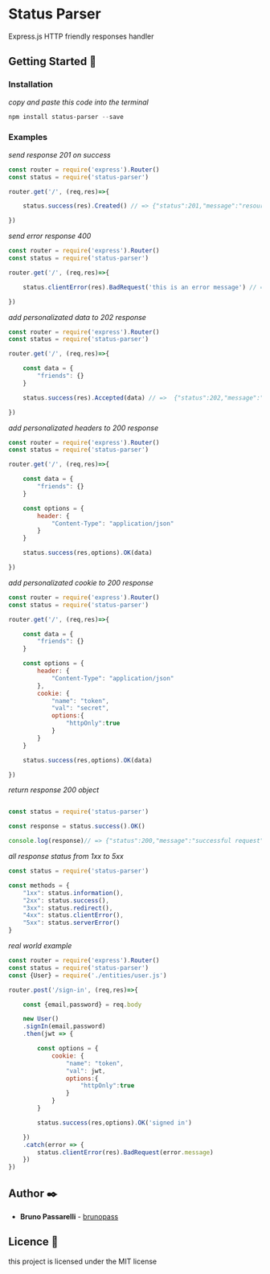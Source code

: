 # Status Parser

Express.js HTTP friendly responses handler

## Getting Started 🚀

### Installation
_copy and paste this code into the terminal_
```powershell
npm install status-parser --save
```

### Examples

_send response 201 on success_
```javascript
const router = require('express').Router()
const status = require('status-parser')

router.get('/', (req,res)=>{

    status.success(res).Created() // => {"status":201,"message":"resource created","data":"resource created"}

})
```

_send error response 400_
```javascript
const router = require('express').Router()
const status = require('status-parser')

router.get('/', (req,res)=>{

    status.clientError(res).BadRequest('this is an error message') // => {"status":400,"message":"bad request","error":"this is an error message"}

})
```

_add personalizated data to 202 response_
```javascript
const router = require('express').Router()
const status = require('status-parser')

router.get('/', (req,res)=>{

    const data = {
        "friends": {}
    }

    status.success(res).Accepted(data) // =>  {"status":202,"message":"request accepted","data":{"friends":{}}}

})
```

_add personalizated headers to 200 response_
```javascript
const router = require('express').Router()
const status = require('status-parser')

router.get('/', (req,res)=>{

    const data = {
        "friends": {}
    }

    const options = {
        header: {
            "Content-Type": "application/json"
        }
    }

    status.success(res,options).OK(data)

})
```

_add personalizated cookie to 200 response_
```javascript
const router = require('express').Router()
const status = require('status-parser')

router.get('/', (req,res)=>{

    const data = {
        "friends": {}
    }

    const options = {
        header: {
            "Content-Type": "application/json"
        },
        cookie: {
            "name": "token",
            "val": "secret",
            options:{
                "httpOnly":true
            }
        }
    }

    status.success(res,options).OK(data)

})
```

_return response 200 object_
```javascript

const status = require('status-parser')

const response = status.success().OK() 

console.log(response)// => {"status":200,"message":"successful request","data":"successful request"}

```

_all response status from 1xx to 5xx_
```javascript
const status = require('status-parser')

const methods = {
    "1xx": status.information(),
    "2xx": status.success(),
    "3xx": status.redirect(),
    "4xx": status.clientError(),
    "5xx": status.serverError()
}
```

_real world example_
```javascript
const router = require('express').Router()
const status = require('status-parser')
const {User} = require('./entities/user.js')

router.post('/sign-in', (req,res)=>{

    const {email,password} = req.body

    new User()
    .signIn(email,password)
    .then(jwt => {

        const options = {
            cookie: {
                "name": "token",
                "val": jwt,
                options:{
                    "httpOnly":true
                }
            }
        }

        status.success(res,options).OK('signed in')

    })
    .catch(error => {
        status.clientError(res).BadRequest(error.message)
    })
})

```

## Author ✒️

* **Bruno Passarelli** - [brunopass](https://github.com/brunopass)

## Licence 📄

this project is licensed under the MIT license
